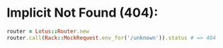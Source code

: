 # Implicit Not Found (404):

```ruby
router = Lotus::Router.new
router.call(Rack::MockRequest.env_for('/unknown')).status # => 404
```
